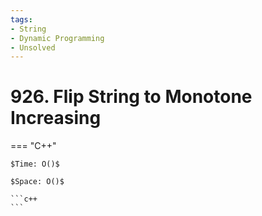 ```yaml
---
tags:
- String
- Dynamic Programming
- Unsolved
---
```



# 926. Flip String to Monotone Increasing

=== "C++"

    $Time: O()$

    $Space: O()$

    ```c++
    ```